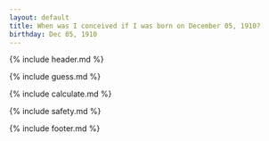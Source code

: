 ```yaml
---
layout: default
title: When was I conceived if I was born on December 05, 1910?
birthday: Dec 05, 1910
---
```


{% include header.md %}

{% include guess.md %}

{% include calculate.md %}

{% include safety.md %}

{% include footer.md %}



